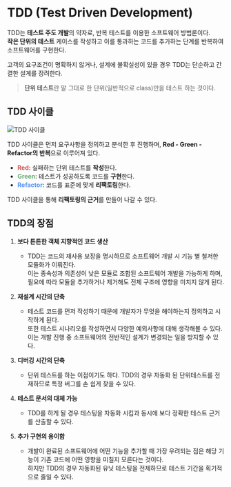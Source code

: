 # TDD (Test Driven Development)

TDD는 **테스트 주도 개발**의 약자로, 반복 테스트를 이용한 소프트웨어 방법론이다.  
**작은 단위의 테스트** 케이스를 작성하고 이를 통과하는 코드를 추가하는 단계를 반복하여 소프트웨어를 구현한다.

고객의 요구조건이 명확하지 않거나, 설계에 불확실성이 있을 경우 TDD는 단순하고 간결한 설계를 장려한다.

> **단위 테스트**란 말 그대로 한 단위(일반적으로 class)만을 테스트 하는 것이다.

## TDD 사이클

![TDD 사이클](https://velog.velcdn.com/images%2Fharon%2Fpost%2F8e338df8-e921-4661-8b3c-b011108cd0ae%2Fimage.png)

TDD 사이클은 먼저 요구사항을 정의하고 분석한 후 진행하며, **Red - Green - Refactor의 반복**으로 이루어져 있다.

- <span style="color: #d55252">**Red**</span>: 실패하는 단위 테스트를 **작성**한다.
- <span style="color: #6aab77">**Green**</span>: 테스트가 성공하도록 코드를 **구현**한다.
- <span style="color: #5892f8">**Refactor**</span>: 코드를 표준에 맞게 **리팩토링**한다.

TDD 사이클을 통해 **리팩토링의 근거**를 만들어 나갈 수 있다.  

## TDD의 장점

1. **보다 튼튼한 객체 지향적인 코드 생산**
    - TDD는 코드의 재사용 보장을 명시하므로 소프트웨어 개발 시 기능 별 철저한 모듈화가 이뤄진다.  
    이는 종속성과 의존성이 낮은 모듈로 조합된 소프트웨어 개발을 가능하게 하며, 필요에 따라 모듈을 추가하거나 제거해도 전체 구조에 영향을 미치지 않게 된다.

2. **재설계 시간의 단축**
    - 테스트 코드를 먼저 작성하기 때문에 개발자가 무엇을 해야하는지 정의하고 시작하게 된다.  
    또한 테스트 시나리오를 작성하면서 다양한 예외사항에 대해 생각해볼 수 있다. 이는 개발 진행 중 소프트웨어의 전반적인 설계가 변경되는 일을 방지할 수 있다.

3. **디버깅 시간의 단축**
    - 단위 테스트를 하는 이점이기도 하다. TDD의 경우 자동화 된 단위테스트를 전재하므로 특정 버그를 손 쉽게 찾을 수 있다.

4. **테스트 문서의 대체 가능**
    - TDD를 하게 될 경우 테스팅을 자동화 시킴과 동시에 보다 정확한 테스트 근거를 산출할 수 있다.

5. **추가 구현의 용이함**
    - 개발이 완료된 소프트웨어에 어떤 기능을 추가할 때 가장 우려되는 점은 해당 기능이 기존 코드에 어떤 영향을 미칠지 모른다는 것이다.  
    하지만 TDD의 경우 자동화된 유닛 테스팅을 전제하므로 테스트 기간을 획기적으로 줄일 수 있다.